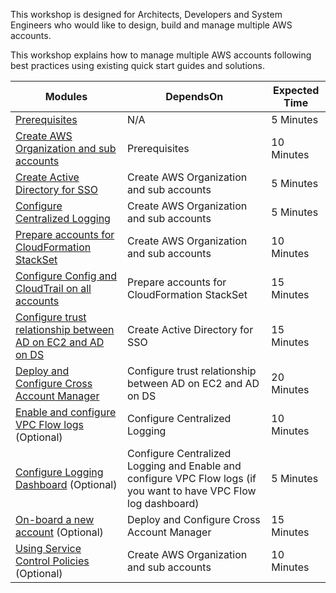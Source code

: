 This workshop is designed for Architects, Developers and System Engineers who would like to design, build and manage multiple AWS accounts.

This workshop explains how to manage multiple AWS accounts following best practices using existing quick start guides and solutions.

Modules|DependsOn|Expected Time
-------|---------|-------------
[Prerequisites](docs/prerequisites.md)|N/A|5 Minutes
[Create AWS Organization and sub accounts](docs/create-orgs.md)|Prerequisites|10 Minutes
[Create Active Directory for SSO](docs/lz-ad-sso.md)|Create AWS Organization and sub accounts|5 Minutes
[Configure Centralized Logging](docs/centralized-logging.md)|Create AWS Organization and sub accounts|5 Minutes
[Prepare accounts for CloudFormation StackSet](docs/cfn-stackset-prepare.md)|Create AWS Organization and sub accounts|10 Minutes
[Configure Config and CloudTrail on all accounts](docs/security-baseline.md)|Prepare accounts for CloudFormation StackSet|15 Minutes
[Configure trust relationship between AD on EC2 and AD on DS](docs/configure-trust-relationship.md)|Create Active Directory for SSO|15 Minutes
[Deploy and Configure Cross Account Manager](docs/cross-account-manager.md)|Configure trust relationship between AD on EC2 and AD on DS|20 Minutes
[Enable and configure VPC Flow logs](docs/configure-vpc-flow-logs.md) (Optional)|Configure Centralized Logging|10 Minutes
[Configure Logging Dashboard](docs/configure-logging-dashboard.md) (Optional)|Configure Centralized Logging and Enable and configure VPC Flow logs (if you want to have VPC Flow log dashboard)|5 Minutes
[On-board a new account](docs/on-board-new-account.md) (Optional)|Deploy and Configure Cross Account Manager|15 Minutes
[Using Service Control Policies](docs/apply-scp-ou.md) (Optional)|Create AWS Organization and sub accounts|10 Minutes  
